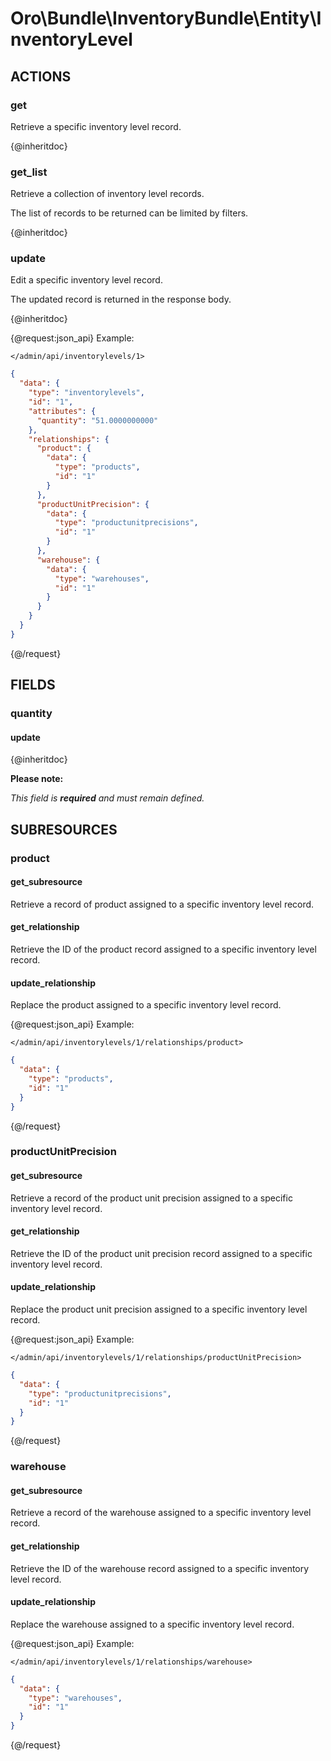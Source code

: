 # Oro\Bundle\InventoryBundle\Entity\InventoryLevel

## ACTIONS

### get

Retrieve a specific inventory level record.

{@inheritdoc}

### get_list

Retrieve a collection of inventory level records.

The list of records to be returned can be limited by filters.

{@inheritdoc}

### update

Edit a specific inventory level record.

The updated record is returned in the response body.

{@inheritdoc}

{@request:json_api}
Example:

`</admin/api/inventorylevels/1>`

```JSON
{
  "data": {
    "type": "inventorylevels",
    "id": "1",
    "attributes": {
      "quantity": "51.0000000000"
    },
    "relationships": {
      "product": {
        "data": {
          "type": "products",
          "id": "1"
        }
      },
      "productUnitPrecision": {
        "data": {
          "type": "productunitprecisions",
          "id": "1"
        }
      },
      "warehouse": {
        "data": {
          "type": "warehouses",
          "id": "1"
        }
      }
    }
  }
}
```
{@/request}

## FIELDS

### quantity

#### update

{@inheritdoc}

**Please note:**

*This field is **required** and must remain defined.*

## SUBRESOURCES

### product

#### get_subresource

Retrieve a record of product assigned to a specific inventory level record.

#### get_relationship

Retrieve the ID of the product record assigned to a specific inventory level record.

#### update_relationship

Replace the product assigned to a specific inventory level record.

{@request:json_api}
Example:

`</admin/api/inventorylevels/1/relationships/product>`

```JSON
{
  "data": {
    "type": "products",
    "id": "1"
  }
}
```
{@/request}

### productUnitPrecision

#### get_subresource

Retrieve a record of the product unit precision assigned to a specific inventory level record.

#### get_relationship

Retrieve the ID of the product unit precision record assigned to a specific inventory level record.

#### update_relationship

Replace the product unit precision assigned to a specific inventory level record.

{@request:json_api}
Example:

`</admin/api/inventorylevels/1/relationships/productUnitPrecision>`

```JSON
{
  "data": {
    "type": "productunitprecisions",
    "id": "1"
  }
}
```
{@/request}

### warehouse

#### get_subresource

Retrieve a record of the warehouse assigned to a specific inventory level record.

#### get_relationship

Retrieve the ID of the warehouse record assigned to a specific inventory level record.

#### update_relationship

Replace the warehouse assigned to a specific inventory level record.

{@request:json_api}
Example:

`</admin/api/inventorylevels/1/relationships/warehouse>`

```JSON
{
  "data": {
    "type": "warehouses",
    "id": "1"
  }
}
```
{@/request}

